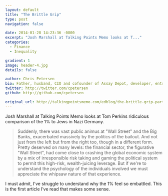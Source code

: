 ```yaml
---
layout: default
title: "The Brittle Grip"
type: post
navigation: false

date: 2014-01-28 14:23:36 -0800
excerpt: "Josh Marshall at Talking Points Memo looks at T..."
categories:
  - Finance
  - Inequality

gradient: 1
image: header-4.jpg
details: false

author: Chris Petersen
bio: Father, husband, CIO and cofounder of Assay Depot, developer, entrepreneur and technologist.
twitter: http://twitter.com/cpetersen
github: http://github.com/cpetersen

original_url: http://talkingpointsmemo.com/edblog/the-brittle-grip-part-2
---
```



 Josh Marshall at Talking Points Memo looks at Tom Perkins ridiculous comparison of the 1% to Jews in Nazi Germany. 

 >  Suddenly, there was vast public animus at "Wall Street" and the Big Banks, exacerbated massively by the politics of the bailout. And not just from the left but from the right too, though in a different form. Pretty deserved on many levels: the financial sector, the figurative "Wall Street", had come close to crashing the global economic system by a mix of irresponsible risk taking and gaming the political system to permit this high-risk, wealth-juicing leverage. But if we're to understand the psychology of the individuals involved we must appreciate the whipsaw nature of that experience. 

 I must admit, I've struggle to understand why the 1% feel so embattled. This is the first article I’ve read that makes some sense. 
